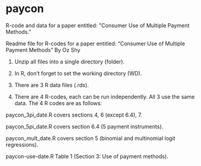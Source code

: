 # paycon
R-code and data for a paper entitled: "Consumer Use of Multiple Payment Methods."

Readme file for R-codes for a paper entitled:
“Consumer Use of Multiple Payment Methods”
By Oz Shy

1) Unzip all files into a single directory (folder). 

2) In R, don’t forget to set the working directory (WD). 

3) There are 3 R data files (.rds).

4) There are 4 R-codes, each can be run independently. All 3 use the same data. The 4 R codes are as follows:

paycon_3pi_date.R covers sections 4, 6 (except 6.4), 7.

paycon_5pi_date.R covers section 6.4 (5 payment instruments).

paycon_mult_date.R covers section 5 (binomial and multinomial logit regressions).

paycon-use-date.R Table 1 (Section 3: Use of payment methods). 

